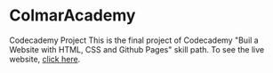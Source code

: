 # ColmarAcademy
Codecademy Project
This is the final project of Codecademy "Buil a Website with HTML, CSS and Github Pages" skill path.
To see the live website, [click here](https://soniarosalesr.github.io/ColmarAcademy/).
